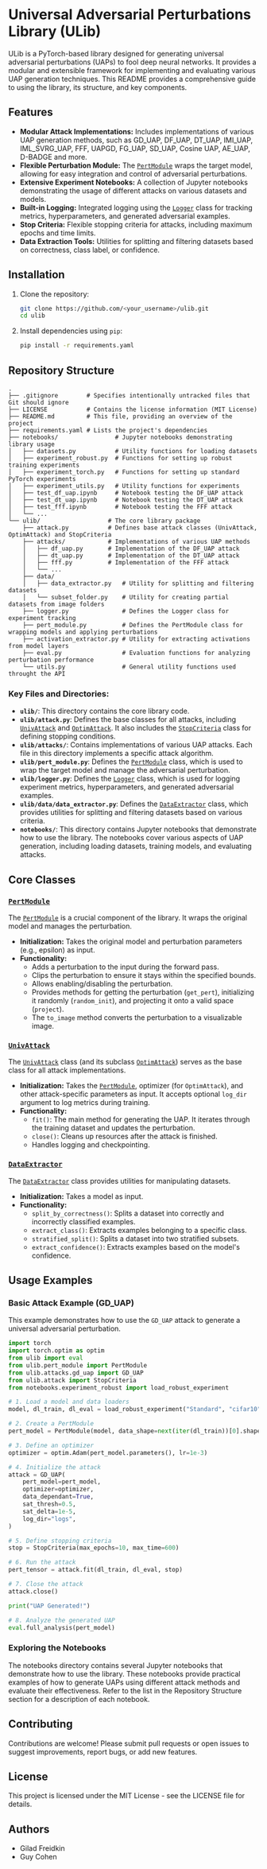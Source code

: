 # Universal Adversarial Perturbations Library (ULib)

ULib is a PyTorch-based library designed for generating universal adversarial perturbations (UAPs) to fool deep neural networks. It provides a modular and extensible framework for implementing and evaluating various UAP generation techniques. This README provides a comprehensive guide to using the library, its structure, and key components.

## Features

-   **Modular Attack Implementations:** Includes implementations of various UAP generation methods, such as GD\_UAP, DF\_UAP, DT\_UAP, IMI\_UAP, IML\_SVRG\_UAP, FFF, UAPGD, FG\_UAP, SD\_UAP, Cosine UAP, AE\_UAP, D-BADGE and more.
-   **Flexible Perturbation Module:** The [`PertModule`](ulib/pert_module.py) wraps the target model, allowing for easy integration and control of adversarial perturbations.
-   **Extensive Experiment Notebooks:** A collection of Jupyter notebooks demonstrating the usage of different attacks on various datasets and models.
-   **Built-in Logging:** Integrated logging using the [`Logger`](ulib/logger.py) class for tracking metrics, hyperparameters, and generated adversarial examples.
-   **Stop Criteria:** Flexible stopping criteria for attacks, including maximum epochs and time limits.
-   **Data Extraction Tools:** Utilities for splitting and filtering datasets based on correctness, class label, or confidence.

## Installation

1.  Clone the repository:

    ```sh
    git clone https://github.com/<your_username>/ulib.git
    cd ulib
    ```

2.  Install dependencies using `pip`:

    ```sh
    pip install -r requirements.yaml
    ```

## Repository Structure

```
.
├── .gitignore        # Specifies intentionally untracked files that Git should ignore
├── LICENSE           # Contains the license information (MIT License)
├── README.md         # This file, providing an overview of the project
├── requirements.yaml # Lists the project's dependencies
├── notebooks/                # Jupyter notebooks demonstrating library usage
│   ├── datasets.py           # Utility functions for loading datasets
│   ├── experiment_robust.py  # Functions for setting up robust training experiments
│   ├── experiment_torch.py   # Functions for setting up standard PyTorch experiments
│   ├── experiment_utils.py   # Utility functions for experiments
│   ├── test_df_uap.ipynb     # Notebook testing the DF_UAP attack
│   ├── test_dt_uap.ipynb     # Notebook testing the DT_UAP attack
│   ├── test_fff.ipynb        # Notebook testing the FFF attack
│   └── ...
└── ulib/                   # The core library package
    ├── attack.py           # Defines base attack classes (UnivAttack, OptimAttack) and StopCriteria
    ├── attacks/            # Implementations of various UAP methods
    │   ├── df_uap.py       # Implementation of the DF_UAP attack
    │   ├── dt_uap.py       # Implementation of the DT_UAP attack
    │   ├── fff.py          # Implementation of the FFF attack
    │   └── ...
    ├── data/
    │   ├── data_extractor.py   # Utility for splitting and filtering datasets
    │   └── subset_folder.py    # Utility for creating partial datasets from image folders
    ├── logger.py               # Defines the Logger class for experiment tracking
    ├── pert_module.py          # Defines the PertModule class for wrapping models and applying perturbations
    ├── activation_extractor.py # Utility for extracting activations from model layers
    ├── eval.py                 # Evaluation functions for analyzing perturbation performance
    └── utils.py                # General utility functions used throught the API
```

### Key Files and Directories:

*   **`ulib/`**: This directory contains the core library code.
*   **`ulib/attack.py`**: Defines the base classes for all attacks, including [`UnivAttack`](ulib/attack.py) and [`OptimAttack`](ulib/attack.py). It also includes the [`StopCriteria`](ulib/attack.py) class for defining stopping conditions.
*   **`ulib/attacks/`**: Contains implementations of various UAP attacks. Each file in this directory implements a specific attack algorithm.
*   **`ulib/pert_module.py`**: Defines the [`PertModule`](ulib/pert_module.py) class, which is used to wrap the target model and manage the adversarial perturbation.
*   **`ulib/logger.py`**: Defines the [`Logger`](ulib/logger.py) class, which is used for logging experiment metrics, hyperparameters, and generated adversarial examples.
*   **`ulib/data/data_extractor.py`**: Defines the [`DataExtractor`](ulib/data/data_extractor.py) class, which provides utilities for splitting and filtering datasets based on various criteria.
*   **`notebooks/`**: This directory contains Jupyter notebooks that demonstrate how to use the library. The notebooks cover various aspects of UAP generation, including loading datasets, training models, and evaluating attacks.

## Core Classes

### [`PertModule`](ulib/pert_module.py)

The [`PertModule`](ulib/pert_module.py) is a crucial component of the library. It wraps the original model and manages the perturbation.

*   **Initialization:** Takes the original model and perturbation parameters (e.g., epsilon) as input.
*   **Functionality:**
    *   Adds a perturbation to the input during the forward pass.
    *   Clips the perturbation to ensure it stays within the specified bounds.
    *   Allows enabling/disabling the perturbation.
    *   Provides methods for getting the perturbation (`get_pert`), initializing it randomly (`random_init`), and projecting it onto a valid space (`project`).
    *   The `to_image` method converts the perturbation to a visualizable image.

### [`UnivAttack`](ulib/attack.py)

The [`UnivAttack`](ulib/attack.py) class (and its subclass [`OptimAttack`](ulib/attack.py)) serves as the base class for all attack implementations.

*   **Initialization:** Takes the [`PertModule`](ulib/pert_module.py), optimizer (for `OptimAttack`), and other attack-specific parameters as input. It accepts optional `log_dir` argument to log metrics during training.
*   **Functionality:**
    *   `fit()`: The main method for generating the UAP. It iterates through the training dataset and updates the perturbation. 
    *   `close()`: Cleans up resources after the attack is finished.
    *   Handles logging and checkpointing.

### [`DataExtractor`](ulib/data/data_extractor.py)

The [`DataExtractor`](ulib/data/data_extractor.py) class provides utilities for manipulating datasets.

*   **Initialization:** Takes a model as input.
*   **Functionality:**
    *   `split_by_correctness()`: Splits a dataset into correctly and incorrectly classified examples.
    *   `extract_class()`: Extracts examples belonging to a specific class.
    *   `stratified_split()`: Splits a dataset into two stratified subsets.
    *   `extract_confidence()`: Extracts examples based on the model's confidence.

## Usage Examples

### Basic Attack Example (GD\_UAP)

This example demonstrates how to use the `GD_UAP` attack to generate a universal adversarial perturbation.

```python
import torch
import torch.optim as optim
from ulib import eval
from ulib.pert_module import PertModule
from ulib.attacks.gd_uap import GD_UAP
from ulib.attack import StopCriteria
from notebooks.experiment_robust import load_robust_experiment

# 1. Load a model and data loaders
model, dl_train, dl_eval = load_robust_experiment("Standard", "cifar10")

# 2. Create a PertModule
pert_model = PertModule(model, data_shape=next(iter(dl_train))[0].shape[1:], eps=8/255)

# 3. Define an optimizer
optimizer = optim.Adam(pert_model.parameters(), lr=1e-3)

# 4. Initialize the attack
attack = GD_UAP(
    pert_model=pert_model,
    optimizer=optimizer,
    data_dependant=True,
    sat_thresh=0.5,
    sat_delta=1e-5,
    log_dir="logs",
)

# 5. Define stopping criteria
stop = StopCriteria(max_epochs=10, max_time=600)

# 6. Run the attack
pert_tensor = attack.fit(dl_train, dl_eval, stop)

# 7. Close the attack
attack.close()

print("UAP Generated!")

# 8. Analyze the generated UAP
eval.full_analysis(pert_model)
```

### Exploring the Notebooks

The notebooks directory contains several Jupyter notebooks that demonstrate how to use the library. These notebooks provide practical examples of how to generate UAPs using different attack methods and evaluate their effectiveness.  Refer to the list in the Repository Structure section for a description of each notebook.

## Contributing

Contributions are welcome! Please submit pull requests or open issues to suggest improvements, report bugs, or add new features.

## License

This project is licensed under the MIT License - see the LICENSE file for details.

## Authors

*   Gilad Freidkin
*   Guy Cohen

